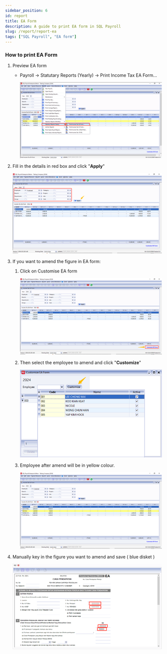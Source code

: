 ```yaml
---
sidebar_position: 6
id: report
title: EA Form
description: A guide to print EA form in SQL Payroll
slug: /report/report-ea
tags: ["SQL Payroll", "EA form"]
---
```


### How to print EA Form

1. Preview EA form

   - Payroll -> Statutary Reports (Yearly) -> Print Income Tax EA Form...

     ![1](../../static/img/report/1.png)

2. Fill in the details in red box and click "**Apply**"

   ![2](../../static/img/report/2.png)

3. If you want to amend the figure in EA form:

    1. Click on Customise EA form

        ![3](../../static/img/report/3.png)

    2. Then select the employee to amend and click "**Customize**"

        ![4](../../static/img/report/4.png)

    3. Employee after amend will be in yellow colour.

        ![5](../../static/img/report/5.png)

4. Manually key in the figure you want to amend and save ( blue disket )

    ![6](../../static/img/report/6.png)
